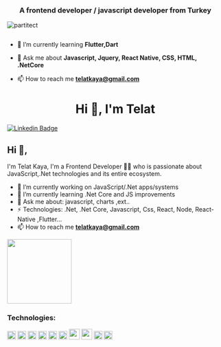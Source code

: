 
<h3 align="center">A frontend developer / javascript developer from Turkey</h3>

<p align="left"> <img src="https://komarev.com/ghpvc/?username=partitect&label=Profile%20views&color=0e75b6&style=flat" alt="partitect" /> </p>

<p align="left"> <a href="https://twitter.com/" target="blank"><img src="https://img.shields.io/twitter/follow/?logo=twitter&style=for-the-badge" alt="" /></a> </p>

- 🌱 I’m currently learning **Flutter,Dart**

- 💬 Ask me about **Javascript, Jquery, React Native, CSS, HTML, .NetCore**

- 📫 How to reach me **telatkaya@gmail.com**


<h1 align="center">Hi 👋, I'm Telat</h1>

[![Linkedin Badge](https://img.shields.io/badge/-telatkaya-blue?style=flat-square&logo=Linkedin&logoColor=white&link=https://www.linkedin.com/in/telat-kaya-1a488a76/)](https://www.linkedin.com/in/telat-kaya-1a488a76/)


## Hi 👋, 
I'm Telat Kaya, I'm a Frontend Developer 👨‍💻 who is passionate about JavaScript,.Net technologies and its entire ecosystem. 

- 🔭 I’m currently working on JavaScript/.Net  apps/systems
- 🌱 I’m currently learning .Net Core and JS improvements
- 💬 Ask me about: javascript, charts ,ext..
- ⚡ Technologies: .Net, .Net Core, Javascript, Css, React, Node, React-Native ,Flutter... 
- 📫 How to reach me **telatkaya@gmail.com**


<p align="justify">
  <a href="https://telatkaya.netlify.app/">
    <img
      height="150"
      src="https://github-readme-stats.vercel.app/api?username=partitect&count_private=true&show_icons=true&custom_title=Github%20Status&show=issues&theme=tokyonight"
    />
  </a>
</p>
 
### Technologies:
<code><img height="20" src="https://user-images.githubusercontent.com/27923376/114383049-c441a180-9b95-11eb-97ca-fe007eb03fd3.png"></code>
<code><img height="20" src="https://user-images.githubusercontent.com/27923376/114383803-a0cb2680-9b96-11eb-989b-acb3ae0b2f62.png"></code>
<code><img height="20" src="https://user-images.githubusercontent.com/27923376/114383612-68c3e380-9b96-11eb-9865-faf3e4084fcc.png"></code>
<code><img height="20" src="https://user-images.githubusercontent.com/27923376/114383605-6792b680-9b96-11eb-9289-994303dd28ae.png"></code>
<code><img height="20" src="https://user-images.githubusercontent.com/27923376/114383422-31553700-9b96-11eb-87b5-aeede4c58590.png"></code>
<code><img height="20" src="https://user-images.githubusercontent.com/27923376/114383598-66618980-9b96-11eb-8a11-53a2a1fe0e36.png"></code> 
<code><img height="25" src="https://user-images.githubusercontent.com/27923376/114383591-63ff2f80-9b96-11eb-8096-324818a6ca3c.png"></code> 
<code><img height="25" src="https://user-images.githubusercontent.com/27923376/114383534-52b62300-9b96-11eb-915e-6248657c704e.png"></code>
<code><img height="20" src="https://user-images.githubusercontent.com/27923376/114383871-b2143300-9b96-11eb-8474-128d73232282.png"></code>
<code><img height="20" src="https://user-images.githubusercontent.com/27923376/114383382-25697500-9b96-11eb-9b90-f50c2cc54302.png"></code>
